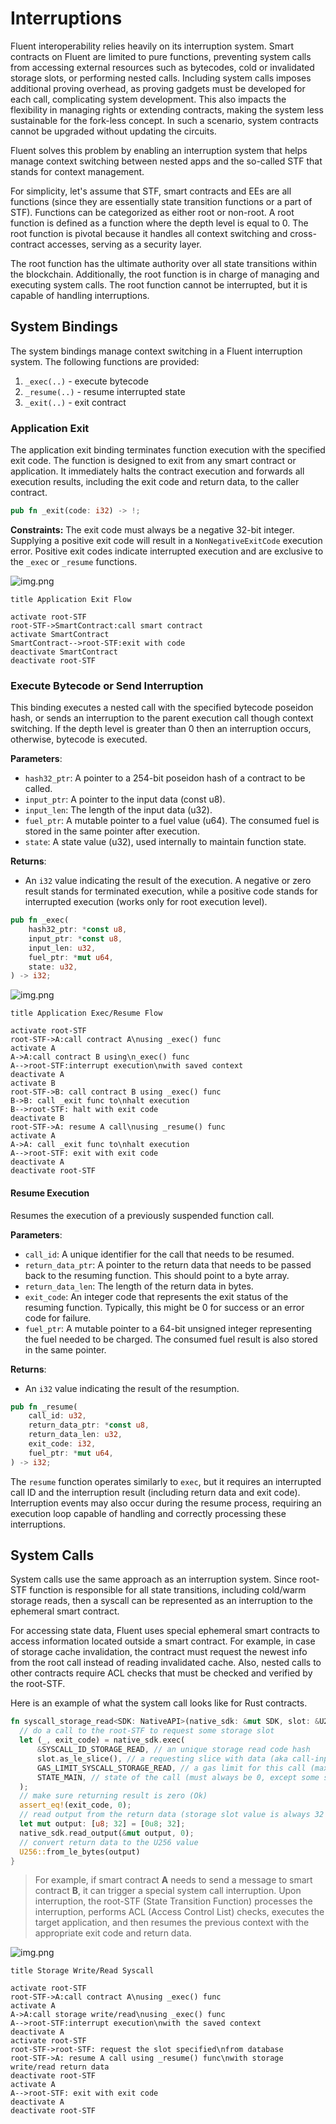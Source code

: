 # Interruptions

Fluent interoperability relies heavily on its interruption system.
Smart contracts on Fluent are limited to pure functions,
preventing system calls from accessing external resources such as bytecodes, cold or invalidated storage slots,
or performing nested calls.
Including system calls imposes additional proving overhead,
as proving gadgets must be developed for each call, complicating system development.
This also impacts the flexibility in managing rights or extending contracts,
making the system less sustainable for the fork-less concept.
In such a scenario, system contracts cannot be upgraded without updating the circuits.

Fluent solves this problem by enabling an interruption system that helps manage context switching between nested apps
and the so-called STF that stands for context management.

For simplicity, let's assume that STF, smart contracts and EEs are all functions
(since they are essentially state transition functions or a part of STF).
Functions can be categorized as either root or non-root.
A root function is defined as a function where the depth level is equal to 0.
The root function is pivotal because it handles all context switching and cross-contract accesses,
serving as a security layer.

The root function has the ultimate authority over all state transitions within the blockchain.
Additionally, the root function is in charge of managing and executing system calls.
The root function cannot be interrupted, but it is capable of handling interruptions.

## System Bindings

The system bindings manage context switching in a Fluent interruption system. The following functions are provided:

1. `_exec(..)` - execute bytecode
2. `_resume(..)` - resume interrupted state
3. `_exit(..)` - exit contract

### Application Exit

The application exit binding terminates function execution with the specified exit code. The function is designed to
exit from any smart contract or application. It immediately halts the contract execution and forwards all execution
results, including the exit code and return data, to the caller contract.

```rust
pub fn _exit(code: i32) -> !;
```

**Constraints:**
The exit code must always be a negative 32-bit integer.
Supplying a positive exit code will result in a `NonNegativeExitCode` execution error.
Positive exit codes indicate interrupted execution and are exclusive to the `_exec` or `_resume` functions.

![img.png](../../images/exit-flow.png)

```sequence
title Application Exit Flow

activate root-STF
root-STF->SmartContract:call smart contract
activate SmartContract
SmartContract-->root-STF:exit with code
deactivate SmartContract
deactivate root-STF
```

### Execute Bytecode or Send Interruption

This binding executes a nested call with the specified bytecode poseidon hash, or sends an interruption to the parent
execution call though context switching. If the depth level is greater than 0 then an interruption occurs, otherwise,
bytecode is executed.

**Parameters**:

- `hash32_ptr`: A pointer to a 254-bit poseidon hash of a contract to be called.
- `input_ptr`: A pointer to the input data (const u8).
- `input_len`: The length of the input data (u32).
- `fuel_ptr`: A mutable pointer to a fuel value (u64). The consumed fuel is stored in the same pointer after execution.
- `state`: A state value (u32), used internally to maintain function state.

**Returns**:

- An `i32` value indicating the result of the execution. A negative or zero result stands for terminated execution,
  while a positive code stands for interrupted execution (works only for root execution level).

```rust
pub fn _exec(
    hash32_ptr: *const u8,
    input_ptr: *const u8,
    input_len: u32,
    fuel_ptr: *mut u64,
    state: u32,
) -> i32;
```

![img.png](../../images/exec-flow.png)

```sequence
title Application Exec/Resume Flow

activate root-STF
root-STF->A:call contract A\nusing _exec() func
activate A
A->A:call contract B using\n_exec() func
A-->root-STF:interrupt execution\nwith saved context
deactivate A
activate B
root-STF->B: call contract B using _exec() func
B->B: call _exit func to\nhalt execution
B-->root-STF: halt with exit code
deactivate B
root-STF->A: resume A call\nusing _resume() func
activate A
A->A: call _exit func to\nhalt execution
A-->root-STF: exit with exit code
deactivate A
deactivate root-STF
```

#### Resume Execution

Resumes the execution of a previously suspended function call.

**Parameters**:

- `call_id`: A unique identifier for the call that needs to be resumed.
- `return_data_ptr`: A pointer to the return data that needs to be passed back to the resuming function. This should
  point to a byte array.
- `return_data_len`: The length of the return data in bytes.
- `exit_code`: An integer code that represents the exit status of the resuming function. Typically, this might be 0 for
  success or an error code for failure.
- `fuel_ptr`: A mutable pointer to a 64-bit unsigned integer representing the fuel needed to be charged. The consumed
  fuel result is also stored in the same pointer.

**Returns**:

- An `i32` value indicating the result of the resumption.

```rust
pub fn _resume(
    call_id: u32,
    return_data_ptr: *const u8,
    return_data_len: u32,
    exit_code: i32,
    fuel_ptr: *mut u64,
) -> i32;
```

The `resume` function operates similarly to `exec`,
but it requires an interrupted call ID and the interruption result (including return data and exit code).
Interruption events may also occur during the resume process,
requiring an execution loop capable of handling and correctly processing these interruptions.

## System Calls

System calls use the same approach as an interruption system.
Since root-STF function is responsible for all state transitions,
including cold/warm storage reads,
then a syscall can be represented as an interruption to the ephemeral smart contract.

For accessing state data, Fluent uses special ephemeral smart contracts to access information located outside a smart
contract. For example, in case of storage cache invalidation, the contract must request the newest info from the root
call instead of reading invalidated cache. Also, nested calls to other contracts require ACL checks that must be checked
and verified by the root-STF.

Here is an example of what the system call looks like for Rust contracts.

```rust
fn syscall_storage_read<SDK: NativeAPI>(native_sdk: &mut SDK, slot: &U256) -> U256 {
  // do a call to the root-STF to request some storage slot
  let (_, exit_code) = native_sdk.exec(
      &SYSCALL_ID_STORAGE_READ, // an unique storage read code hash
      slot.as_le_slice(), // a requesting slice with data (aka call-input)
      GAS_LIMIT_SYSCALL_STORAGE_READ, // a gas limit for this call (max threshold)
      STATE_MAIN, // state of the call (must always be 0, except some special tricky cases)
  );
  // make sure returning result is zero (Ok)
  assert_eq!(exit_code, 0);
  // read output from the return data (storage slot value is always 32 bytes)
  let mut output: [u8; 32] = [0u8; 32];
  native_sdk.read_output(&mut output, 0);
  // convert return data to the U256 value
  U256::from_le_bytes(output)
}
```

> For example, if smart contract **A** needs to send a message to smart contract **B**,
> it can trigger a special system call interruption.
> Upon interruption, the root-STF (State Transition Function) processes the interruption,
> performs ACL (Access Control List) checks,
> executes the target application, and then resumes the previous context with the appropriate exit code and return data.

![img.png](../../images/storage-flow.png)

```sequence
title Storage Write/Read Syscall

activate root-STF
root-STF->A:call contract A\nusing _exec() func
activate A
A->A:call storage write/read\nusing _exec() func
A-->root-STF:interrupt execution\nwith the saved context
deactivate A
activate root-STF
root-STF->root-STF: request the slot specified\nfrom database
root-STF->A: resume A call using _resume() func\nwith storage write/read return data
deactivate root-STF
activate A
A-->root-STF: exit with exit code
deactivate A
deactivate root-STF
```